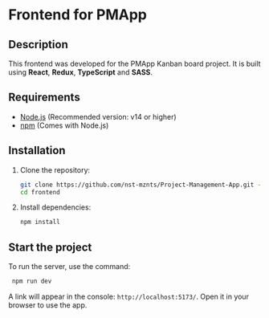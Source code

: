 # Frontend for PMApp

## Description

This frontend was developed for the PMApp Kanban board project. It is built using **React**, **Redux**, **TypeScript** and **SASS**.

## Requirements

- [Node.js](https://nodejs.org/) (Recommended version: v14 or higher)
- [npm](https://www.npmjs.com/) (Comes with Node.js)

## Installation

1. Clone the repository:

   ```bash
   git clone https://github.com/nst-mznts/Project-Management-App.git -b frontend
   cd frontend
   ```
2. Install dependencies:

   ```bash
   npm install
   ```

## Start the project

To run the server, use the command:

```bash
 npm run dev
```

A link will appear in the console: `http://localhost:5173/`. Open it in your browser to use the app.
